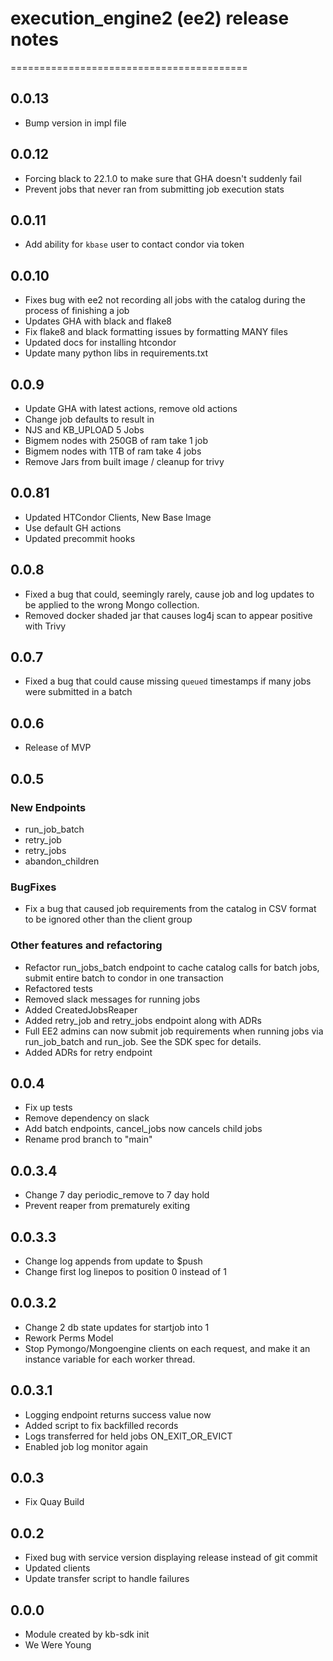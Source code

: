 # execution_engine2 (ee2) release notes
=========================================

## 0.0.13
* Bump version in impl file

## 0.0.12 
* Forcing black to 22.1.0 to make sure that GHA doesn't suddenly fail
* Prevent jobs that never ran from submitting job execution stats

## 0.0.11
* Add ability for `kbase` user to contact condor via token

## 0.0.10
* Fixes bug with ee2 not recording all jobs with the catalog during the process 
of finishing a job
* Updates GHA with black and flake8
* Fix flake8 and black formatting issues by formatting MANY files
* Updated docs for installing htcondor
* Update many python libs in requirements.txt


## 0.0.9
* Update GHA with latest actions, remove old actions
* Change job defaults to result in 
* NJS and KB_UPLOAD 5 Jobs
* Bigmem nodes with 250GB of ram take 1 job
* Bigmem nodes with 1TB of ram take 4 jobs
* Remove Jars from built image / cleanup for trivy

## 0.0.81
* Updated HTCondor Clients, New Base Image
* Use default GH actions
* Updated precommit hooks

## 0.0.8
* Fixed a bug that could, seemingly rarely, cause job and log updates to be applied to the
  wrong Mongo collection.
* Removed docker shaded jar that causes log4j scan to appear positive with Trivy

## 0.0.7
* Fixed a bug that could cause missing `queued` timestamps if many jobs were submitted in a
  batch

## 0.0.6
* Release of MVP


## 0.0.5
### New Endpoints
*   run_job_batch
*   retry_job
*   retry_jobs
*   abandon_children
  
### BugFixes
* Fix a bug that caused job requirements from the catalog in CSV format to be ignored other
    than the client group
  
### Other features and refactoring
* Refactor run_jobs_batch endpoint to cache catalog calls for batch jobs, submit entire batch to condor in one transaction
* Refactored tests
* Removed slack messages for running jobs
* Added CreatedJobsReaper
* Added retry_job and retry_jobs endpoint along with ADRs
* Full EE2 admins can now submit job requirements when running jobs via run_job_batch and
run_job. See the SDK spec for details.
* Added ADRs for retry endpoint


## 0.0.4
  * Fix up tests
  * Remove dependency on slack
  * Add batch endpoints, cancel_jobs now cancels child jobs
  * Rename prod branch to "main"

## 0.0.3.4
  * Change 7 day periodic_remove to 7 day hold
  * Prevent reaper from prematurely exiting
  
## 0.0.3.3
  * Change log appends from update to $push
  * Change first log linepos to position 0 instead of 1

## 0.0.3.2
  * Change 2 db state updates for startjob into 1
  * Rework Perms Model 
  * Stop Pymongo/Mongoengine clients on each request, and make it an instance variable for each worker thread.

## 0.0.3.1
  * Logging endpoint returns success value now
  * Added script to fix backfilled records
  * Logs transferred for held jobs ON_EXIT_OR_EVICT
  * Enabled job log monitor again

## 0.0.3
  * Fix Quay Build

## 0.0.2

  *  Fixed bug with service version displaying release instead of git commit
  *  Updated clients
  *  Update transfer script to handle failures

## 0.0.0 
  *  Module created by kb-sdk init
  *  We Were Young
